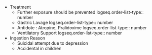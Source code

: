 - Treatment
	- Further exposure should be prevented
	  logseq.order-list-type:: number
	- Gastric Lavage
	  logseq.order-list-type:: number
	- Antidote : Atropine, Pralidoxime
	  logseq.order-list-type:: number
	- Ventilatory Support
	  logseq.order-list-type:: number
- Ingestion Reason
	- Suicidal attempt due to depression
	- Accidental in children